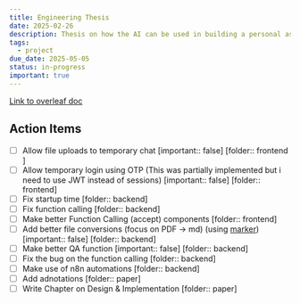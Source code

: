 ```yaml
---
title: Engineering Thesis
date: 2025-02-26
description: Thesis on how the AI can be used in building a personal assistant
tags:
  - project
due_date: 2025-05-05
status: in-progress
important: true
---
```

[Link to overleaf doc](https://www.overleaf.com/project/67700d7144fd0bf691e02b75)

## Action Items

- [ ] Allow file uploads to temporary chat [important:: false] [folder:: frontend ]
- [ ] Allow temporary login using OTP (This was partially implemented but i need to use JWT instead of sessions) [important:: false] [folder:: frontend]
- [ ] Fix startup time [folder:: backend]
- [ ] Fix function calling [folder:: backend]
- [ ] Make better Function Calling (accept) components [folder:: frontend]
- [ ] Add better file conversions (focus on PDF -> md) (using [marker](https://github.com/VikParuchuri/marker)) [important:: false] [folder:: backend]
- [ ] Make better QA function [important:: false] [folder:: backend]
- [ ] Fix the bug on the function calling [folder:: backend]
- [ ] Make use of n8n automations  [folder:: backend]
- [ ] Add adnotations [folder:: paper]
- [ ] Write Chapter on Design & Implementation [folder:: paper]
